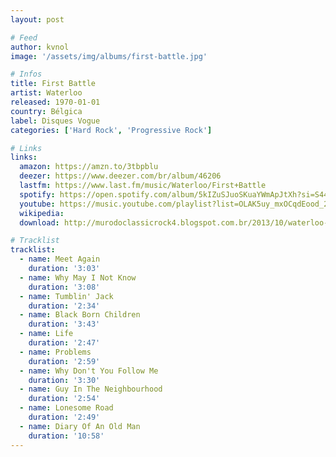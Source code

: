 ```yaml
---
layout: post

# Feed
author: kvnol
image: '/assets/img/albums/first-battle.jpg'

# Infos
title: First Battle
artist: Waterloo
released: 1970-01-01
country: Bélgica
label: Disques Vogue
categories: ['Hard Rock', 'Progressive Rock']

# Links
links:
  amazon: https://amzn.to/3tbpblu
  deezer: https://www.deezer.com/br/album/46206
  lastfm: https://www.last.fm/music/Waterloo/First+Battle
  spotify: https://open.spotify.com/album/5kIZuSJuoSKuaYWmApJtXh?si=S44aRgHkQq6rtH_1fqqx8A
  youtube: https://music.youtube.com/playlist?list=OLAK5uy_mxOCqdEood_2r2ESylRckF4CQiPrdF3TQ
  wikipedia:
  download: http://murodoclassicrock4.blogspot.com.br/2013/10/waterloo-first-battle-1970.html

# Tracklist
tracklist:
  - name: Meet Again
    duration: '3:03'
  - name: Why May I Not Know
    duration: '3:08'
  - name: Tumblin' Jack
    duration: '2:34'
  - name: Black Born Children
    duration: '3:43'
  - name: Life
    duration: '2:47'
  - name: Problems
    duration: '2:59'
  - name: Why Don't You Follow Me
    duration: '3:30'
  - name: Guy In The Neighbourhood
    duration: '2:54'
  - name: Lonesome Road
    duration: '2:49'
  - name: Diary Of An Old Man
    duration: '10:58'
---
```

